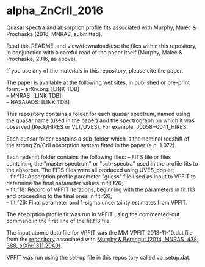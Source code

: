 # alpha_ZnCrII_2016
Quasar spectra and absorption profile fits associated with Murphy, Malec &amp; Prochaska (2016, MNRAS, submitted).

Read this README, and view/downaload/use the files within this repository, in conjunction with a careful read of the paper itself (Murphy, Malec &amp; Prochaska, 2016, as above).

If you use any of the materials in this repository, please cite the paper.

The paper is available at the following websites, in published or pre-print form:
&ndash; arXiv.org: [LINK TDB]<br>
&ndash; MNRAS: [LINK TDB]<br>
&ndash; NASA/ADS: [LINK TDB]<br>

This repository contains a folder for each quasar spectrum, named using the quasar name (used in the paper) and the spectrograph on which it was observed (Keck/HIRES or VLT/UVES). For example, J0058+0041_HIRES.

Each quasar folder contains a sub-folder which is the nominal redshift of the strong Zn/CrII absorption system fitted in the paper (e.g. 1.072).

Each redshift folder contains the following files:
&ndash; FITS file or files containing the "master spectrum" or "sub-spectra" used in the profile fits to the absorber. The FITS files were all produced using UVES_popler;<br>
&ndash; fit.f13: Absorption profile parameter "guess" file used as input to VPFIT to determine the final parameter values in fit.f26;.<br>
&ndash; fit.f18: Record of VPFIT iterations, beginning with the parameters in fit.f13 and proceeding to the final ones in fit.f26;<br>
&ndash; fit.f26: Final parameter and 1-sigma uncertainty estimates from VPFIT.<br>

The absorption profile fit was run in VPFIT using the commented-out command in the first line of the fit.f13 file.

The input atomic data file for VPFIT was the MM_VPFIT_2013-11-10.dat file from the <a href="https://github.com/MTMurphy77/MMatomdat">repository</a> associated with <a href="http://adsabs.harvard.edu/abs/2014MNRAS.438..388M">Murphy & Berengut (2014, MNRAS, 438, 388, arXiv:1311.2949)</a>.

VPFIT was run using the set-up file in this repository called vp_setup.dat.

